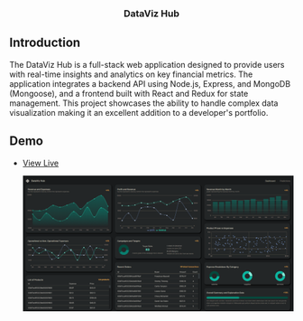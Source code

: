 <div align="center">

  <h3 align="center">DataViz Hub</h3>

</div>

## <a name="introduction">Introduction</a>

The DataViz Hub is a full-stack web application designed to provide users with real-time insights and analytics on key financial metrics. The application integrates a backend API using Node.js, Express, and MongoDB (Mongoose), and a frontend built with React and Redux for state management. This project showcases the ability to handle complex data visualization making it an excellent addition to a developer's portfolio.

## <a name="demo">Demo</a>

- [View Live](https://exquisite-malasada-843a0f.netlify.app/)

  ![](https://github.com/dineshgroach/DataViz/blob/main/client/pics/cache.png)
